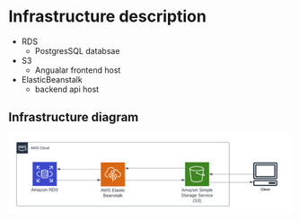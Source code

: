 # Infrastructure description

- RDS
  - PostgresSQL databsae
- S3
  - Angualar frontend host
- ElasticBeanstalk
  - backend api host

## Infrastructure diagram

![](Infrastructure-diagram.png)
